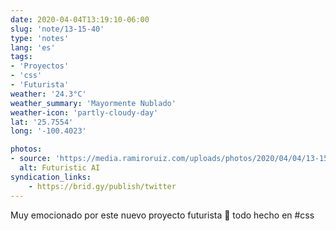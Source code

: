 ```yaml
---
date: 2020-04-04T13:19:10-06:00
slug: 'note/13-15-40'
type: 'notes'
lang: 'es'
tags:
- 'Proyectos'
- 'css'
- 'Futurista'
weather: '24.3°C'
weather_summary: 'Mayormente Nublado'
weather-icon: 'partly-cloudy-day'
lat: '25.7554'
long: '-100.4023'

photos:
- source: 'https://media.ramiroruiz.com/uploads/photos/2020/04/04/13-15-40/futuristic-ai.mov'
  alt: Futuristic AI
syndication_links:
    - https://brid.gy/publish/twitter
---
```

Muy emocionado por este nuevo proyecto futurista 🤩 todo hecho en #css